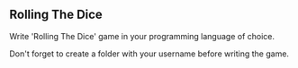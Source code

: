 ## Rolling The Dice

Write 'Rolling The Dice' game in your programming language of choice.

Don't forget to create a folder with your username before writing the game.